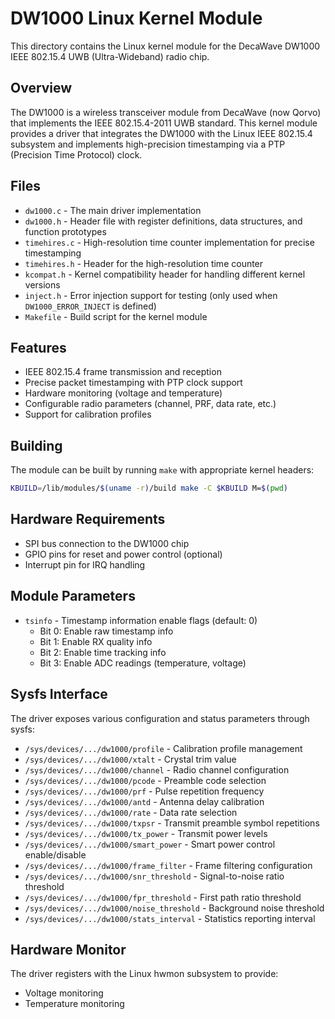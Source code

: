 # DW1000 Linux Kernel Module

This directory contains the Linux kernel module for the DecaWave DW1000 IEEE 802.15.4 UWB (Ultra-Wideband) radio chip.

## Overview

The DW1000 is a wireless transceiver module from DecaWave (now Qorvo) that implements the IEEE 802.15.4-2011 UWB standard. This kernel module provides a driver that integrates the DW1000 with the Linux IEEE 802.15.4 subsystem and implements high-precision timestamping via a PTP (Precision Time Protocol) clock.

## Files

- `dw1000.c` - The main driver implementation
- `dw1000.h` - Header file with register definitions, data structures, and function prototypes
- `timehires.c` - High-resolution time counter implementation for precise timestamping
- `timehires.h` - Header for the high-resolution time counter
- `kcompat.h` - Kernel compatibility header for handling different kernel versions
- `inject.h` - Error injection support for testing (only used when `DW1000_ERROR_INJECT` is defined)
- `Makefile` - Build script for the kernel module

## Features

- IEEE 802.15.4 frame transmission and reception
- Precise packet timestamping with PTP clock support
- Hardware monitoring (voltage and temperature)
- Configurable radio parameters (channel, PRF, data rate, etc.)
- Support for calibration profiles

## Building

The module can be built by running `make` with appropriate kernel headers:

```bash
KBUILD=/lib/modules/$(uname -r)/build make -C $KBUILD M=$(pwd)
```

## Hardware Requirements

- SPI bus connection to the DW1000 chip
- GPIO pins for reset and power control (optional)
- Interrupt pin for IRQ handling

## Module Parameters

- `tsinfo` - Timestamp information enable flags (default: 0)
  - Bit 0: Enable raw timestamp info
  - Bit 1: Enable RX quality info
  - Bit 2: Enable time tracking info
  - Bit 3: Enable ADC readings (temperature, voltage)

## Sysfs Interface

The driver exposes various configuration and status parameters through sysfs:

- `/sys/devices/.../dw1000/profile` - Calibration profile management
- `/sys/devices/.../dw1000/xtalt` - Crystal trim value
- `/sys/devices/.../dw1000/channel` - Radio channel configuration
- `/sys/devices/.../dw1000/pcode` - Preamble code selection
- `/sys/devices/.../dw1000/prf` - Pulse repetition frequency
- `/sys/devices/.../dw1000/antd` - Antenna delay calibration
- `/sys/devices/.../dw1000/rate` - Data rate selection
- `/sys/devices/.../dw1000/txpsr` - Transmit preamble symbol repetitions
- `/sys/devices/.../dw1000/tx_power` - Transmit power levels
- `/sys/devices/.../dw1000/smart_power` - Smart power control enable/disable
- `/sys/devices/.../dw1000/frame_filter` - Frame filtering configuration
- `/sys/devices/.../dw1000/snr_threshold` - Signal-to-noise ratio threshold
- `/sys/devices/.../dw1000/fpr_threshold` - First path ratio threshold
- `/sys/devices/.../dw1000/noise_threshold` - Background noise threshold
- `/sys/devices/.../dw1000/stats_interval` - Statistics reporting interval

## Hardware Monitor

The driver registers with the Linux hwmon subsystem to provide:
- Voltage monitoring
- Temperature monitoring
